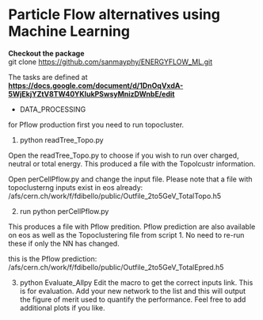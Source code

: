 # Particle Flow alternatives using Machine Learning

**Checkout the package** <br/>
git clone https://github.com/sanmayphy/ENERGYFLOW_ML.git

The tasks are defined at __https://docs.google.com/document/d/1DnOqVxdA-5WjEkjYZtV8TW40YKIukPSwsyMnizDWnbE/edit__

* DATA_PROCESSING

for Pflow production first you need to run topocluster.

1. python readTree_Topo.py

Open the readTree_Topo.py to choose if you wish to run over charged,
neutral or total energy.  This produced a file with the Topolcustr information.

Open perCellPflow.py and change the input file.
Please note that a file with topoclusterng inputs exist in eos already: /afs/cern.ch/work/f/fdibello/public/Outfile_2to5GeV_TotalTopo.h5

2. run python perCellPflow.py

This produces a file with Pflow predition.
Pflow prediction are also available on eos as well as the Topoclustering file
from script 1. No need to re-run these if only the NN has changed.

this is the Pflow prediction: /afs/cern.ch/work/f/fdibello/public/Outfile_2to5GeV_TotalEpred.h5

3.   python Evaluate_Allpy
Edit the macro to get the correct inputs link.
This is for evaluation. Add your new network to the list and this will output
the  figure of merit used to quantify the performance. Feel free to add
additional plots if you like.
